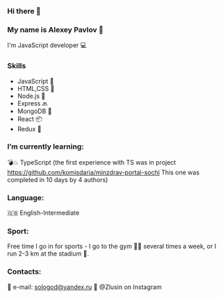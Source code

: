 ### Hi there 👋
### My name is Alexey Pavlov 👦

I'm JavaScript developer 💻

### Skills
<ul>
  <li>JavaScript 💼</li>
  <li>HTML,CSS 🎨 </li>
  <li>Node.js 💽</li>
  <li>Express 🔙 </li>
  <li>MongoDB 📂 </li>
  <li>React 📦</li>
  <li>Redux 📝</li>
  
</ul>








### I’m currently learning:
💣💥 TypeScript (the first experience with TS was in project https://github.com/komisdaria/minzdrav-portal-sochi This one was completed in 10 days by 4 authors)

### Language:
🇬🇧 English-Intermediate

### Sport:
Free time I go in for sports - I go to the gym 🏋️‍♀️ several times a week, or I run 2-3 km at the stadium 🏃.

### Contacts:
📨 e-mail: sologod@yandex.ru
📱 @Zlusin on Instagram
